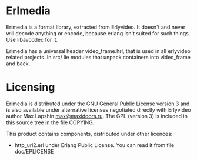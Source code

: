 Erlmedia
========

Erlmedia is a format library, extracted from Erlyvideo. 
It doesn't and never will decode anything or encode, because erlang isn't suited for such things. Use libavcodec for it.

Erlmedia has a universal header video_frame.hrl, that is used in all erlyvideo related projects.
In src/ lie modules that unpack containers into video_frame and back.


Licensing
=========

Erlmedia is distributed under the GNU General Public License version 3 and is also available under alternative licenses negotiated directly with Erlyvideo author Max Lapshin <max@maxidoors.ru>. The GPL (version 3) is included in this source tree in the file COPYING.

This product contains components, distributed under other licences:
*  http_uri2.erl under Erlang Public License. You can read it from file doc/EPLICENSE
